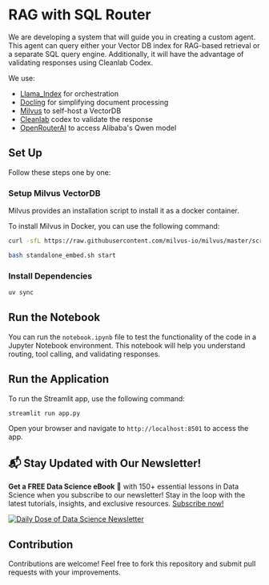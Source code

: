 # RAG with SQL Router

We are developing a system that will guide you in creating a custom agent. This agent can query either your Vector DB index for RAG-based retrieval or a separate SQL query engine. Additionally, it will have the advantage of validating responses using Cleanlab Codex.

We use:

- [Llama_Index](https://docs.llamaindex.ai/en/stable/) for orchestration
- [Docling](https://docling-project.github.io/docling) for simplifying document processing
- [Milvus](https://milvus.io/) to self-host a VectorDB
- [Cleanlab](https://help.cleanlab.ai/codex/) codex to validate the response
- [OpenRouterAI](https://openrouter.ai/docs/quick-start) to access Alibaba's Qwen model

## Set Up

Follow these steps one by one:

### Setup Milvus VectorDB

Milvus provides an installation script to install it as a docker container.

To install Milvus in Docker, you can use the following command:

```bash
curl -sfL https://raw.githubusercontent.com/milvus-io/milvus/master/scripts/standalone_embed.sh -o standalone_embed.sh

bash standalone_embed.sh start
```

### Install Dependencies

```bash
uv sync
```

## Run the Notebook

You can run the `notebook.ipynb` file to test the functionality of the code in a Jupyter Notebook environment. This notebook will help you understand routing, tool calling, and validating responses.

## Run the Application

To run the Streamlit app, use the following command:

```bash
streamlit run app.py
```

Open your browser and navigate to `http://localhost:8501` to access the app.

## 📬 Stay Updated with Our Newsletter!

**Get a FREE Data Science eBook** 📖 with 150+ essential lessons in Data Science when you subscribe to our newsletter! Stay in the loop with the latest tutorials, insights, and exclusive resources. [Subscribe now!](https://join.dailydoseofds.com)

[![Daily Dose of Data Science Newsletter](https://github.com/patchy631/ai-engineering/blob/main/resources/join_ddods.png)](https://join.dailydoseofds.com)

## Contribution

Contributions are welcome! Feel free to fork this repository and submit pull requests with your improvements.
